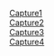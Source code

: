 [Capture1](https://github.com/user-attachments/assets/190b5c9b-63d1-4e9a-9680-835f19da16f5)    
[Capture2](https://github.com/user-attachments/assets/3331fea9-ec53-45a0-87f8-537a9e6b74e7)    
[Capture3](https://github.com/user-attachments/assets/fd389bb5-655b-4b2e-a3c7-7aa1e8c9afad)        
[Capture4](https://github.com/user-attachments/assets/149224c9-da66-43b4-a70c-551788fdfcd8)  

